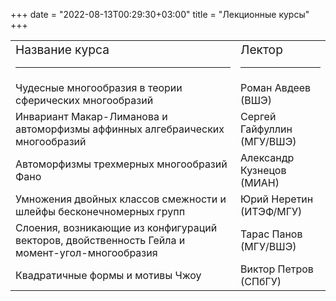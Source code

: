 ﻿+++
date = "2022-08-13T00:29:30+03:00"
title = "Лекционные курсы"
+++

<table class="lectors">
   <col class="col-title">
   <col class="col-name">
<tr>
<td><big>Название курса</big>
<hr class="page-header-hr" /></td>
<td><big>Лектор</big>
<hr class="page-header-hr" /></td>
</tr>

<tr>
<td>Чудесные многообразия в теории сферических многообразий</td>
<td>Роман Авдеев (ВШЭ)</td>
</tr>

<tr>
<td>Инвариант Макар-Лиманова и автоморфизмы аффинных алгебраических многообразий</td>
<td>Сергей Гайфуллин (МГУ/ВШЭ)</td>
</tr>

<tr>
<td>Автоморфизмы трехмерных многообразий Фано</td>
<td>Александр Кузнецов (МИАН)</td>
</tr>

<tr>
<td>Умножения двойных классов смежности и шлейфы бесконечномерных групп</td>
<td>Юрий Неретин (ИТЭФ/МГУ)</td>
</tr>

<tr>
<td>Слоения, возникающие из конфигураций векторов, двойственность Гейла и момент-угол-многообразия</td>
<td>Тарас Панов (МГУ/ВШЭ)</td>
</tr>

<tr>
<td>Квадратичные формы и мотивы Чжоу</td>
<td>Виктор Петров (СПбГУ)</td>
</tr>
</table>
